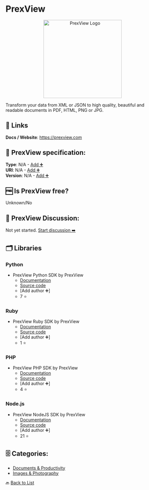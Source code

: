 # PrexView
<p align="center">
    <img width="256" src="https://raw.githubusercontent.com/apis-list/apis-list/main/apis/prexview/logo_256x256.png" alt="PrexView Logo"/>
</p>
Transform your data from XML or JSON to high quality, beautiful and readable documents in PDF, HTML, PNG or JPG.

##  🔗 Links
**Docs / Website**: https://prexview.com

## 🧬 PrexView specification:
**Type**: N/A - [Add ➕](https://github.com/apis-list/apis-list/edit/main/apis-list.yaml)  
**URI**: N/A - [Add ➕](https://github.com/apis-list/apis-list/edit/main/apis-list.yaml)  
**Version**: N/A - [Add ➕](https://github.com/apis-list/apis-list/edit/main/apis-list.yaml)

## 🆓 Is PrexView free?
 Unknown/No 

## 💬 PrexView Discussion:
Not yet started. [Start discussion ➡️](https://github.com/apis-list/apis-list/discussions/new)

## 🗂️ Libraries
### Python
- PrexView Python SDK by PrexView
    - [Documentation](https://github.com/prexview/prexview-python/blob/master/README.md)
    - [Source code](https://github.com/prexview/prexview-python)
    - [Add author ➕]
    - 7 ⭐

### Ruby
- PrexView Ruby SDK by PrexView
    - [Documentation](http://www.rubydoc.info/gems/PrexView/1.0.0)
    - [Source code](https://github.com/prexview/prexview-ruby)
    - [Add author ➕]
    - 1 ⭐

### PHP
- PrexView PHP SDK by PrexView
    - [Documentation](https://github.com/prexview/prexview-php/blob/master/README.md)
    - [Source code](https://github.com/prexview/prexview-php)
    - [Add author ➕]
    - 4 ⭐

### Node.js
- PrexView NodeJS SDK by PrexView
    - [Documentation](https://github.com/prexview/prexview-js/blob/master/Readme.md)
    - [Source code](https://github.com/prexview/prexview-js)
    - [Add author ➕]
    - 21 ⭐


## 🗄️ Categories:
- [Documents & Productivity](https://github.com/apis-list/apis-list#documents--productivity-)
- [Images & Photography](https://github.com/apis-list/apis-list#images--photography-)

🔙  [Back to List](https://github.com/apis-list/apis-list)
